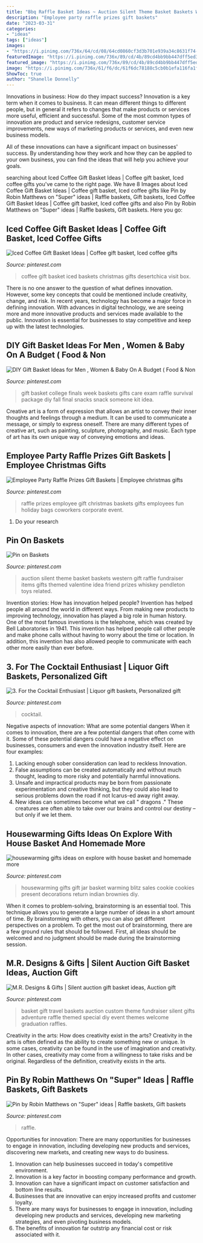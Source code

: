```yaml
---
title: "Bbq Raffle Basket Ideas ~ Auction Silent Theme Basket Baskets Western Gift Raffle Fundraiser Items Gifts Themed Valentine Idea Friend Prizes Whiskey Pendleton Toys Related"
description: "Employee party raffle prizes gift baskets"
date: "2023-03-31"
categories:
- "ideas"
tags: ["ideas"]
images:
- "https://i.pinimg.com/736x/64/cd/08/64cd0860cf3d3b701e939a34c8631f74--raffle-prizes-raffle-ideas.jpg"
featuredImage: "https://i.pinimg.com/736x/89/cd/4b/89cd4bb9bb447dff5ed37048387c6780.jpg"
featured_image: "https://i.pinimg.com/736x/89/cd/4b/89cd4bb9bb447dff5ed37048387c6780.jpg"
image: "https://i.pinimg.com/736x/61/f6/dc/61f6dc78188c5cb0b1efa116fa1f4ce7.jpg"
ShowToc: true
author: "Shanelle Donnelly"
---
```



Innovations in business: How do they impact success?
Innovation is a key term when it comes to business. It can mean different things to different people, but in general it refers to changes that make products or services more useful, efficient and successful.
Some of the most common types of innovation are product and service redesigns, customer service improvements, new ways of marketing products or services, and even new business models.

All of these innovations can have a significant impact on businesses' success. By understanding how they work and how they can be applied to your own business, you can find the ideas that will help you achieve your goals.

	

		
searching about Iced Coffee Gift Basket Ideas | Coffee gift basket, Iced coffee gifts you've came to the right page. We have 8 Images about Iced Coffee Gift Basket Ideas | Coffee gift basket, Iced coffee gifts like Pin by Robin Matthews on &quot;Super&quot; ideas | Raffle baskets, Gift baskets, Iced Coffee Gift Basket Ideas | Coffee gift basket, Iced coffee gifts and also Pin by Robin Matthews on &quot;Super&quot; ideas | Raffle baskets, Gift baskets. Here you go:
		
    
## Iced Coffee Gift Basket Ideas | Coffee Gift Basket, Iced Coffee Gifts

<img loading=lazy src="https://i.pinimg.com/736x/8e/5c/94/8e5c94fea6fb4bdab8e456e17bf11e93--coffee-gift-baskets-coffee-gifts.jpg" onerror="this.onerror=null;this.src='https://tse2.mm.bing.net/th?id=OIP.23KRykJuzlcOnfn-FyxXIwHaLI&amp;pid=15.1';" alt="Iced Coffee Gift Basket Ideas | Coffee gift basket, Iced coffee gifts">

_Source: pinterest.com_

>coffee gift basket iced baskets christmas gifts desertchica visit box. 

	

There is no one answer to the question of what defines innovation. However, some key concepts that could be mentioned include creativity, change, and risk. In recent years, technology has become a major force in defining innovation. With advances in digital technology, we are seeing more and more innovative products and services made available to the public. Innovation is essential for businesses to stay competitive and keep up with the latest technologies.

    
## DIY Gift Basket Ideas For Men , Women &amp; Baby On A Budget ( Food &amp; Non

<img loading=lazy src="https://i.pinimg.com/736x/61/f6/dc/61f6dc78188c5cb0b1efa116fa1f4ce7.jpg" onerror="this.onerror=null;this.src='https://tse1.mm.bing.net/th?id=OIP.KHWuTpUZUvB0J04BOi0i5AHaNK&amp;pid=15.1';" alt="DIY Gift Basket Ideas for Men , Women &amp; Baby On A Budget ( Food &amp; Non">

_Source: pinterest.com_

>gift basket college finals week baskets gifts care exam raffle survival package diy fall final snacks snack someone kit idea. 

	

Creative art is a form of expression that allows an artist to convey their inner thoughts and feelings through a medium. It can be used to communicate a message, or simply to express oneself. There are many different types of creative art, such as painting, sculpture, photography, and music. Each type of art has its own unique way of conveying emotions and ideas.

    
## Employee Party Raffle Prizes Gift Baskets | Employee Christmas Gifts

<img loading=lazy src="https://i.pinimg.com/736x/64/cd/08/64cd0860cf3d3b701e939a34c8631f74--raffle-prizes-raffle-ideas.jpg" onerror="this.onerror=null;this.src='https://tse1.mm.bing.net/th?id=OIP.DR9Nav22GqJh4hKuBU_WlgHaJ3&amp;pid=15.1';" alt="Employee Party Raffle Prizes Gift Baskets | Employee christmas gifts">

_Source: pinterest.com_

>raffle prizes employee gift christmas baskets gifts employees fun holiday bags coworkers corporate event. 

	

1. Do your research

    
## Pin On Baskets

<img loading=lazy src="https://i.pinimg.com/736x/69/6b/5d/696b5d0605b2195d866812272f17c8d7--theme-baskets-raffle-baskets.jpg" onerror="this.onerror=null;this.src='https://tse4.mm.bing.net/th?id=OIP.tdF41qXMXFeMybtiiJbhjgHaKo&amp;pid=15.1';" alt="Pin on Baskets">

_Source: pinterest.com_

>auction silent theme basket baskets western gift raffle fundraiser items gifts themed valentine idea friend prizes whiskey pendleton toys related. 

	

Invention stories: How has innovation helped people?
Invention has helped people all around the world in different ways. From making new products to improving technology, innovation has played a big role in human history. One of the most famous inventions is the telephone, which was created by Bell Laboratories in 1941. This invention has helped people call other people and make phone calls without having to worry about the time or location. In addition, this invention has also allowed people to communicate with each other more easily than ever before.

    
## 3. For The Cocktail Enthusiast | Liquor Gift Baskets, Personalized Gift

<img loading=lazy src="https://i.pinimg.com/736x/39/30/f6/3930f6716be9224042598e9653aa222d.jpg" onerror="this.onerror=null;this.src='https://tse2.mm.bing.net/th?id=OIP.f6iPQLxnU_rVoSsUFPrIXwHaLH&amp;pid=15.1';" alt="3. For the Cocktail Enthusiast | Liquor gift baskets, Personalized gift">

_Source: pinterest.com_

>cocktail. 

	

Negative aspects of innovation: What are some potential dangers
When it comes to innovation, there are a few potential dangers that often come with it. Some of these potential dangers could have a negative effect on businesses, consumers and even the innovation industry itself. Here are four examples:
1. Lacking enough sober consideration can lead to reckless Innovation.
2. False assumptions can be created automatically and without much thought, leading to more risky and potentially harmful innovations.
3. Unsafe and impractical products may be born from passionate experimentation and creative thinking, but they could also lead to serious problems down the road if not Icarus-ed away right away. 
4. New ideas can sometimes become what we call " dragons ." These creatures are often able to take over our brains and control our destiny – but only if we let them.

    
## Housewarming Gifts Ideas On Explore With House Basket And Homemade More

<img loading=lazy src="https://i.pinimg.com/736x/c4/99/83/c499833230fabd85dd992762dab2906c.jpg" onerror="this.onerror=null;this.src='https://tse3.mm.bing.net/th?id=OIP.wpmAB4R1uGn9z1Zwoyj_MwHaJ3&amp;pid=15.1';" alt="housewarming gifts ideas on explore with house basket and homemade more">

_Source: pinterest.com_

>housewarming gifts gift jar basket warming blitz sales cookie cookies present decorations return indian brownies diy. 

	

When it comes to problem-solving, brainstorming is an essential tool. This technique allows you to generate a large number of ideas in a short amount of time. By brainstorming with others, you can also get different perspectives on a problem. To get the most out of brainstorming, there are a few ground rules that should be followed. First, all ideas should be welcomed and no judgment should be made during the brainstorming session.

    
## M.R. Designs &amp; Gifts | Silent Auction Gift Basket Ideas, Auction Gift

<img loading=lazy src="https://i.pinimg.com/736x/89/cd/4b/89cd4bb9bb447dff5ed37048387c6780.jpg" onerror="this.onerror=null;this.src='https://tse4.mm.bing.net/th?id=OIP._-FEj6pNMDreJ7Ol6xm0qwAAAA&amp;pid=15.1';" alt="M.R. Designs &amp; Gifts | Silent auction gift basket ideas, Auction gift">

_Source: pinterest.com_

>basket gift travel baskets auction custom theme fundraiser silent gifts adventure raffle themed special diy event themes welcome graduation raffles. 

	

Creativity in the arts: How does creativity exist in the arts?
Creativity in the arts is often defined as the ability to create something new or unique. In some cases, creativity can be found in the use of imagination and creativity. In other cases, creativity may come from a willingness to take risks and be original. Regardless of the definition, creativity exists in the arts.

    
## Pin By Robin Matthews On &quot;Super&quot; Ideas | Raffle Baskets, Gift Baskets

<img loading=lazy src="https://i.pinimg.com/736x/29/59/29/295929f528ccacfc5e442f3baca4c4c1.jpg" onerror="this.onerror=null;this.src='https://tse1.mm.bing.net/th?id=OIP.W39WDpRzwbaazToAJ8FEnAHaHa&amp;pid=15.1';" alt="Pin by Robin Matthews on &quot;Super&quot; ideas | Raffle baskets, Gift baskets">

_Source: pinterest.com_

>raffle. 

	

Opportunities for innovation: There are many opportunities for businesses to engage in innovation, including developing new products and services, discovering new markets, and creating new ways to do business.
1. Innovation can help businesses succeed in today's competitive environment.
2. Innovation is a key factor in boosting company performance and growth.
3. Innovation can have a significant impact on customer satisfaction and bottom line results.
4. Businesses that are innovative can enjoy increased profits and customer loyalty.
5. There are many ways for businesses to engage in innovation, including developing new products and services, developing new marketing strategies, and even pivoting business models.
6. The benefits of innovation far outstrip any financial cost or risk associated with it.

